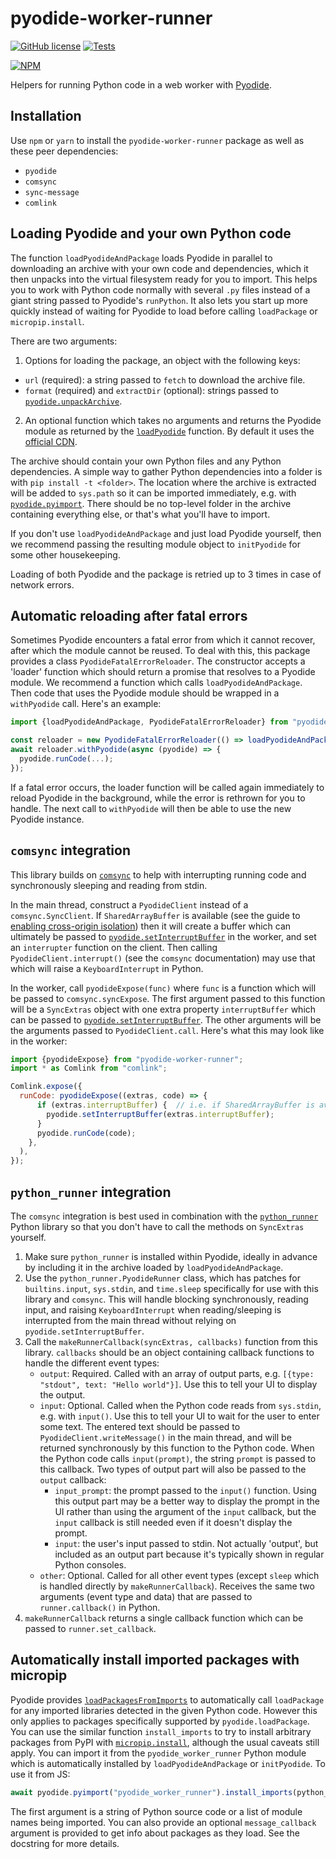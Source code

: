 # pyodide-worker-runner

[![GitHub license](https://img.shields.io/github/license/alexmojaki/pyodide-worker-runner?style=flat)](https://github.com/alexmojaki/pyodide-worker-runner/blob/master/LICENSE) [![Tests](https://github.com/alexmojaki/pyodide-worker-runner/workflows/CI/badge.svg)](https://github.com/alexmojaki/pyodide-worker-runner/actions)

[![NPM](https://nodei.co/npm/pyodide-worker-runner.png)](https://npmjs.org/package/pyodide-worker-runner)

Helpers for running Python code in a web worker with [Pyodide](https://pyodide.org/en/stable/).

## Installation

Use `npm` or `yarn` to install the `pyodide-worker-runner` package as well as these peer dependencies:

- `pyodide`
- `comsync`
- `sync-message`
- `comlink`

## Loading Pyodide and your own Python code

The function `loadPyodideAndPackage` loads Pyodide in parallel to downloading an archive with your own code and dependencies, which it then unpacks into the virtual filesystem ready for you to import. This helps you to work with Python code normally with several `.py` files instead of a giant string passed to Pyodide's `runPython`. It also lets you start up more quickly instead of waiting for Pyodide to load before calling `loadPackage` or `micropip.install`.

There are two arguments:

1. Options for loading the package, an object with the following keys:
  - `url` (required): a string passed to `fetch` to download the archive file.
  - `format` (required) and `extractDir` (optional): strings passed to [`pyodide.unpackArchive`](https://pyodide.org/en/stable/usage/api/js-api.html#pyodide.unpackArchive).
2. An optional function which takes no arguments and returns the Pyodide module as returned by the [`loadPyodide`](https://pyodide.org/en/stable/usage/api/js-api.html#globalThis.loadPyodide) function. By default it uses the [official CDN](https://pyodide.org/en/stable/usage/quickstart.html#setup).

The archive should contain your own Python files and any Python dependencies. A simple way to gather Python dependencies into a folder is with `pip install -t <folder>`. The location where the archive is extracted will be added to `sys.path` so it can be imported immediately, e.g. with [`pyodide.pyimport`](https://pyodide.org/en/stable/usage/api/js-api.html#pyodide.pyimport). There should be no top-level folder in the archive containing everything else, or that's what you'll have to import.

If you don't use `loadPyodideAndPackage` and just load Pyodide yourself, then we recommend passing the resulting module object to `initPyodide` for some other housekeeping.

Loading of both Pyodide and the package is retried up to 3 times in case of network errors.

## Automatic reloading after fatal errors

Sometimes Pyodide encounters a fatal error from which it cannot recover, after which the module cannot be reused.
To deal with this, this package provides a class `PyodideFatalErrorReloader`. The constructor accepts a 'loader' function which should return a promise that resolves to a Pyodide module. We recommend a function which calls `loadPyodideAndPackage`. Then code that uses the Pyodide module should be wrapped in a `withPyodide` call. Here's an example:

```js
import {loadPyodideAndPackage, PyodideFatalErrorReloader} from "pyodide-worker-runner";

const reloader = new PyodideFatalErrorReloader(() => loadPyodideAndPackage({ url: "package.tar.gz" }));
await reloader.withPyodide(async (pyodide) => {
  pyodide.runCode(...);
});
```

If a fatal error occurs, the loader function will be called again immediately to reload Pyodide in the background, while the error is rethrown for you to handle. The next call to `withPyodide` will then be able to use the new Pyodide instance.

## `comsync` integration

This library builds on [`comsync`](https://github.com/alexmojaki/comsync) to help with interrupting running code and synchronously sleeping and reading from stdin.

In the main thread, construct a `PyodideClient` instead of a `comsync.SyncClient`. If `SharedArrayBuffer` is available (see the guide to [enabling cross-origin isolation](https://web.dev/cross-origin-isolation-guide/#enable-cross-origin-isolation)) then it will create a buffer which can ultimately be passed to [`pyodide.setInterruptBuffer`](https://pyodide.org/en/stable/usage/api/js-api.html#pyodide.setInterruptBuffer) in the worker, and set an `interrupter` function on the client. Then calling `PyodideClient.interrupt()` (see the `comsync` documentation) may use that which will raise a `KeyboardInterrupt` in Python.

In the worker, call `pyodideExpose(func)` where `func` is a function which will be passed to `comsync.syncExpose`. The first argument passed to this function will be a `SyncExtras` object with one extra property `interruptBuffer` which can be passed to [`pyodide.setInterruptBuffer`](https://pyodide.org/en/stable/usage/api/js-api.html#pyodide.setInterruptBuffer). The other arguments will be the arguments passed to `PyodideClient.call`. Here's what this may look like in the worker:

```js
import {pyodideExpose} from "pyodide-worker-runner";
import * as Comlink from "comlink";

Comlink.expose({
  runCode: pyodideExpose((extras, code) => {
      if (extras.interruptBuffer) {  // i.e. if SharedArrayBuffer is available so this could be sent by the client
        pyodide.setInterruptBuffer(extras.interruptBuffer);
      }
      pyodide.runCode(code);
    },
  ),
});
```

## `python_runner` integration

The `comsync` integration is best used in combination with the [`python_runner`](https://github.com/alexmojaki/python_runner) Python library so that you don't have to call the methods on `SyncExtras` yourself.

1. Make sure `python_runner` is installed within Pyodide, ideally in advance by including it in the archive loaded by `loadPyodideAndPackage`.
2. Use the `python_runner.PyodideRunner` class, which has patches for `builtins.input`, `sys.stdin`, and `time.sleep` specifically for use with this library and `comsync`. This will handle blocking synchronously, reading input, and raising `KeyboardInterrupt` when reading/sleeping is interrupted from the main thread without relying on `pyodide.setInterruptBuffer`.
3. Call the `makeRunnerCallback(syncExtras, callbacks)` function from this library. `callbacks` should be an object containing callback functions to handle the different event types:
   - `output`: Required. Called with an array of output parts, e.g. `[{type: "stdout", text: "Hello world"}]`. Use this to tell your UI to display the output.
   - `input`: Optional. Called when the Python code reads from `sys.stdin`, e.g. with `input()`. Use this to tell your UI to wait for the user to enter some text. The entered text should be passed to `PyodideClient.writeMessage()` in the main thread, and will be returned synchronously by this function to the Python code. When the Python code calls `input(prompt)`, the string `prompt` is passed to this callback. Two types of output part will also be passed to the `output` callback:
        - `input_prompt`: the prompt passed to the `input()` function. Using this output part may be a better way to display the prompt in the UI rather than using the argument of the `input` callback, but the `input` callback is still needed even if it doesn't display the prompt.
        - `input`: the user's input passed to stdin. Not actually 'output', but included as an output part because it's typically shown in regular Python consoles.
   - `other`: Optional. Called for all other event types (except `sleep` which is handled directly by `makeRunnerCallback`). Receives the same two arguments (event type and data) that are passed to `runner.callback()` in Python.
4. `makeRunnerCallback` returns a single callback function which can be passed to `runner.set_callback`.

## Automatically install imported packages with micropip

Pyodide provides [`loadPackagesFromImports`](https://pyodide.org/en/stable/usage/api/js-api.html#pyodide.loadPackagesFromImports) to automatically call `loadPackage` for any imported libraries detected in the given Python code. However this only applies to packages specifically supported by `pyodide.loadPackage`. You can use the similar function `install_imports` to try to install arbitrary packages from PyPI with [`micropip.install`](https://pyodide.org/en/stable/usage/api/micropip-api.html), although the usual caveats still apply. You can import it from the `pyodide_worker_runner` Python module which is automatically installed by `loadPyodideAndPackage` or `initPyodide`. To use it from JS:

```js
await pyodide.pyimport("pyodide_worker_runner").install_imports(python_source_code_string);
```

The first argument is a string of Python source code or a list of module names being imported.
You can also provide an optional `message_callback` argument is provided to get info about packages as they load.
See the docstring for more details.
